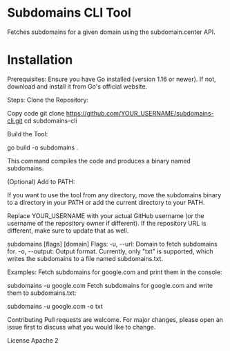 # Subdomains CLI Tool
Fetches subdomains for a given domain using the subdomain.center API.

# Installation

Prerequisites:
Ensure you have Go installed (version 1.16 or newer). If not, download and install it from Go's official website.

Steps:
Clone the Repository:

Copy code
git clone https://github.com/YOUR_USERNAME/subdomains-cli.git
cd subdomains-cli

Build the Tool:

go build -o subdomains .

This command compiles the code and produces a binary named subdomains.

(Optional) Add to PATH:

If you want to use the tool from any directory, move the subdomains binary to a directory in your PATH or add the current directory to your PATH.

Replace YOUR_USERNAME with your actual GitHub username (or the username of the repository owner if different). If the repository URL is different, make sure to update that as well.

subdomains [flags] [domain]
Flags:
-u, --url: Domain to fetch subdomains for.
-o, --output: Output format. Currently, only "txt" is supported, which writes the subdomains to a file named subdomains.txt.

Examples:
Fetch subdomains for google.com and print them in the console:


subdomains -u google.com
Fetch subdomains for google.com and write them to subdomains.txt:

subdomains -u google.com -o txt

Contributing
Pull requests are welcome. For major changes, please open an issue first to discuss what you would like to change.

License
Apache 2 
